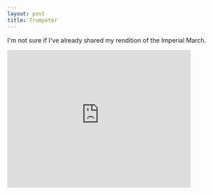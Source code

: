 ```yaml
---
layout: post
title: Trumpeter
---
```


I'm not sure if I've already shared my rendition of the Imperial March.

<iframe width="420" height="315" src="http://www.youtube.com/embed/ZiXNUzFYvmw" frameborder="0"></iframe>